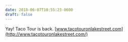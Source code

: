 ```yaml
---
date: 2018-06-07T10:55:23-0600
draft: false
---
```


Yay! Taco Tour is back. [www.tacotouronlakestreet.com](http://www.tacotouronlakestreet.com/)

